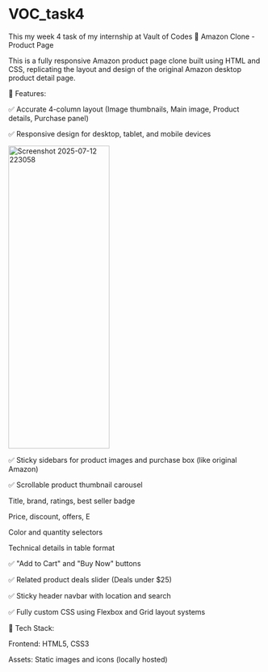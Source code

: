 # VOC_task4
This my  week 4 task of my internship at Vault of Codes
🛒 Amazon Clone - Product Page

This is a fully responsive Amazon product page clone built using HTML and CSS, replicating the layout and design of the original Amazon desktop product detail page.

🔧 Features:

✅ Accurate 4-column layout (Image thumbnails, Main image, Product details, Purchase panel)

✅ Responsive design for desktop, tablet, and mobile devices

<img width="200" height="600" alt="Screenshot 2025-07-12 223058" src="https://github.com/user-attachments/assets/030da9b2-f13b-4417-b1cb-77f49d861c9d" />




✅ Sticky sidebars for product images and purchase box (like original Amazon)

✅ Scrollable product thumbnail carousel



Title, brand, ratings, best seller badge

Price, discount, offers, E

Color and quantity selectors

Technical details in table format


✅ "Add to Cart" and "Buy Now" buttons

✅ Related product deals slider (Deals under $25)

✅ Sticky header navbar with location and search

✅ Fully custom CSS using Flexbox and Grid layout systems


📁 Tech Stack:

Frontend: HTML5, CSS3

Assets: Static images and icons (locally hosted)
